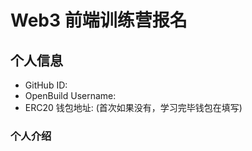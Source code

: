 # Web3 前端训练营报名

## 个人信息

- GitHub ID:
- OpenBuild Username:
- ERC20 钱包地址: (首次如果没有，学习完毕钱包在填写)

### 个人介绍
